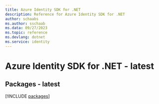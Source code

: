```yaml
---
title: Azure Identity SDK for .NET
description: Reference for Azure Identity SDK for .NET
author: schaabs
ms.author: sschaab
ms.data: 09/27/2023
ms.topic: reference
ms.devlang: dotnet
ms.service: identity
---
```

# Azure Identity SDK for .NET - latest
## Packages - latest
[!INCLUDE [packages](identity-index.md)]